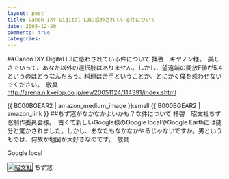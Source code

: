```yaml
---
layout: post
title: Canon IXY Digital L3に惑わされている件について
date: 2005-12-20
comments: true
categories:
---
```


##Canon IXY Digital L3に惑わされている件について
拝啓　キヤノン様。　美しさでいって、あなた以外の選択肢はありません。しかし、望遠端の開放F値が5.4というのはどうなんだろう。料理は苦手ということか。とにかく僕を惑わせないでください。　敬具
http://arena.nikkeibp.co.jp/rev/20051124/114391/index.shtml

{{ B000BGEAR2 | amazon_medium_image }}:small
{{ B000BGEAR2 | amazon_link }}
##ちず窓がなかなかよいかも？な件について
拝啓　昭文社ちず窓制作委員会様。　古くて新しいGoogle様のGoogle localやGoogle Earthには随分と驚かされました。しかし、あなたもなかなかやるじゃないですか。男というものは、何故か地図が大好きなのです。　敬具

[](http://local.google.co.jp/maps?q=%E6%98%AD%E6%96%87%E7%A4%BE&near=%E5%8D%83%E4%BB%A3%E7%94%B0%E5%8C%BA%E9%BA%B9%E7%94%BA%EF%BC%93&btnG=%E6%A4%9C%E7%B4%A2&sll=36.562600,136.362305&sspn=23.257402,31.684570&t=&hl=ja&cid=35684108,139738742,6343705222926448571&li=lmd&z=0)
Google local

[](http://earth.google.com/)

<a href="http://chizumado.jp/view?position_id=332845" target="_blank"><img src="http://chizumado.jp/RasterMap?position_id=332845" border="1" alt="昭文社"/></a>
ちず窓
